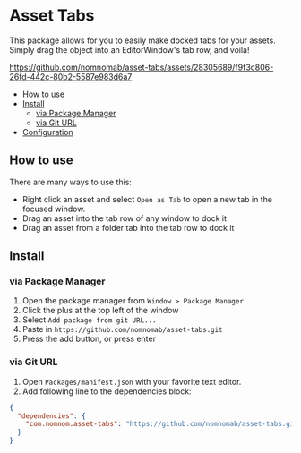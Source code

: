 # Asset Tabs

This package allows for you to easily make docked tabs for your assets. Simply drag the object into an EditorWindow's tab row, and voila!

https://github.com/nomnomab/asset-tabs/assets/28305689/f9f3c806-26fd-442c-80b2-5587e983d6a7

- [How to use](#how-to-use)
- [Install](#install)
    - [via Package Manager](#via-package-manager)
    - [via Git URL](#via-git-url)
- [Configuration](#configuration)

<!-- toc -->

## How to use

There are many ways to use this:

- Right click an asset and select `Open as Tab` to open a new tab in the focused window.
- Drag an asset into the tab row of any window to dock it
- Drag an asset from a folder tab into the tab row to dock it

## Install

### via Package Manager

1. Open the package manager from `Window > Package Manager`
2. Click the plus at the top left of the window
3. Select `Add package from git URL...`
4. Paste in `https://github.com/nomnomab/asset-tabs.git`
5. Press the add button, or press enter

### via Git URL

1. Open `Packages/manifest.json` with your favorite text editor. 
2. Add following line to the dependencies block:

```json
{
  "dependencies": {
    "com.nomnom.asset-tabs": "https://github.com/nomnomab/asset-tabs.git"
  }
}
```
